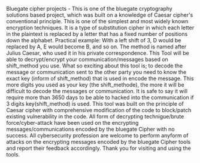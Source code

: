Bluegate cipher projects - This is one of the bluegate cryptography solutions based project, which was built on a knowledge of Caesar cipher's conventional principle. 
This is one of the simplest and most widely known encryption techniques. It is a type of substitution cipher in which each letter in the plaintext is replaced by a letter that has a fixed number of positions down the alphabet. 
Practical example: With a left shift of 3, D would be replaced by A, E would become B, and so on. The method is named after Julius Caesar, who used it in his private correspondence.
This Tool will be able to decrypt/encrypt your communication/messages based on shift_method you use.
What so exciting about this tool is; to decode the message or communication sent to the other party you need to know the exact key (inform of shift_method) that is used in encode the message.
This more digits you used as your key (the shift_methode), the more it will be difficult to decode the messages or communication.
It is safe to say it will require more than 3650 days to be able to hacked into the communication if 3 digits key(shift_method) is used.
This tool was built on the principle of Caesar cipher with comprehensive modification of the code to block/patch existing vulnerability in the code.
All form of decrypting technigue/brute force/cyber-attack have been used on the encrypting messages/communications encoded by the bluegate Cipher with no success.
All cybersecurity profession are welcome to perform anyform of attacks on the encrypting messages encoded by the bluegate Cipher tools and report their feedback accordingly.
Thank you for visiting and using the tools.
